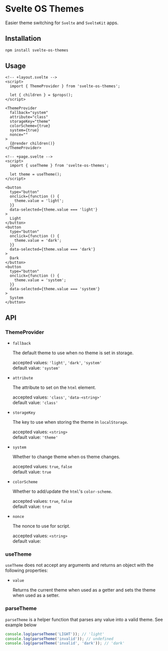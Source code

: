 # Svelte OS Themes

Easier theme switching for `Svelte` and `SvelteKit` apps.

## Installation

```bash
npm install svelte-os-themes
```

## Usage

```svelte
<!-- +layout.svelte -->
<script>
  import { ThemeProvider } from 'svelte-os-themes';

  let { children } = $props();
</script>

<ThemeProvider
  fallback="system"
  attribute="class"
  storageKey="theme"
  colorScheme={true}
  system={true}
  nonce=""
>
  {@render children()}
</ThemeProvider>
```

```svelte
<!-- +page.svelte -->
<script>
  import { useTheme } from 'svelte-os-themes';

  let theme = useTheme();
</script>

<button
  type="button"
  onclick={function () {
    theme.value = 'light';
  }}
  data-selected={theme.value === 'light'}
>
  Light
</button>
<button
  type="button"
  onclick={function () {
    theme.value = 'dark';
  }}
  data-selected={theme.value === 'dark'}
>
  Dark
</button>
<button
  type="button"
  onclick={function () {
    theme.value = 'system';
  }}
  data-selected={theme.value === 'system'}
>
  System
</button>
```

## API

### ThemeProvider

- `fallback`

  The default theme to use when no theme is set in storage.

  accepted values: `'light'`, `'dark'`, `'system'`<br/>
  default value: `'system'`

- `attribute`

  The attribute to set on the `html` element.

  accepted values: `'class'`, `'data-<string>'`<br/>
  default value: `'class'`

- `storageKey`

  The key to use when storing the theme in `localStorage`.

  accepted values: `<string>`<br/>
  default value: `'theme'`

- `system`

  Whether to change theme when os theme changes.

  accepted values: `true`, `false`<br/>
  default value: `true`

- `colorScheme`

  Whether to add/update the `html`'s `color-scheme`.

  accepted values: `true`, `false`<br/>
  default value: `true`

- `nonce`

  The nonce to use for script.

  accepted values: `<string>`<br/>
  default value:

### useTheme

`useTheme` does not accept any arguments and returns an object with the following properties:

- `value`

  Returns the current theme when used as a getter and sets the theme when used as a setter.

### parseTheme

`parseTheme` is a helper function that parses any value into a valid theme. See example below

```js
console.log(parseTheme('LIGHT')); // 'light'
console.log(parseTheme('invalid')); // undefined
console.log(parseTheme('invalid', 'dark')); // 'dark'
```
